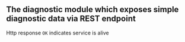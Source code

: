 ## The diagnostic module which exposes simple diagnostic data via REST endpoint
Http response `OK` indicates service is alive